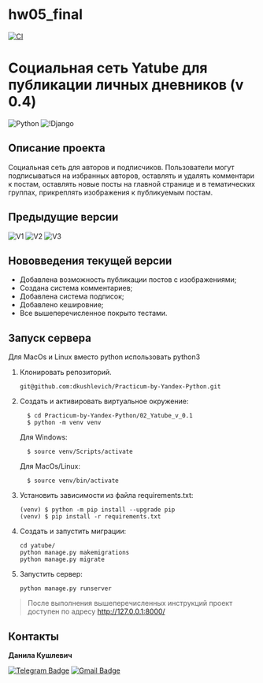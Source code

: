 # hw05_final

[![CI](https://github.com/yandex-praktikum/hw05_final/actions/workflows/python-app.yml/badge.svg?branch=master)](https://github.com/yandex-praktikum/hw05_final/actions/workflows/python-app.yml)
# Социальная сеть Yatube для публикации личных дневников (v 0.4)
![Python](https://img.shields.io/badge/Python-3.9.10-blue) ![!Django](https://img.shields.io/badge/Django-2.2.9-blue)

## Описание проекта
Социальная сеть для авторов и подписчиков. Пользователи могут подписываться на избранных авторов, оставлять и удалять комментари к постам, оставлять новые посты на главной странице и в тематических группах, прикреплять изображения к публикуемым постам.

## Предыдущие версии
![V1](https://img.shields.io/badge/Version-0.1-blue?url=https://github.com/dkushlevich/Practicum-by-Yandex-Python/tree/main/02_Yatube_v_0.1)
![V2](https://img.shields.io/badge/Version-0.2-blue?url=https://github.com/dkushlevich/Practicum-by-Yandex-Python/tree/main/02_Yatube_v_0.2)
![V3](https://img.shields.io/badge/Version-0.3-blue?url=https://github.com/dkushlevich/Practicum-by-Yandex-Python/tree/main/02_Yatube_v_0.3)

## Нововведения текущей версии
- Добавлена возможность публикации постов с изображениями;
- Создана система комментариев;
- Добавлена система подписок;
- Добавлено кешировние;
- Все вышеперечисленное покрыто тестами.

## Запуск сервера

 Для MacOs и Linux вместо python использовать python3

1. Клонировать репозиторий.
   ```
   git@github.com:dkushlevich/Practicum-by-Yandex-Python.git
   ```
2. Cоздать и активировать виртуальное окружение:
    ```
      $ cd Practicum-by-Yandex-Python/02_Yatube_v_0.1
      $ python -m venv venv
    ```
    Для Windows:
    ```
      $ source venv/Scripts/activate
    ```
    Для MacOs/Linux:
    ```
      $ source venv/bin/activate
    ```
3. Установить зависимости из файла requirements.txt:
    ```
    (venv) $ python -m pip install --upgrade pip
    (venv) $ pip install -r requirements.txt
    ```
4. Создать и запустить миграции:
    ```
    cd yatube/
    python manage.py makemigrations
    python manage.py migrate
    ```
5. Запустить сервер:
    ```
    python manage.py runserver
    ```
> После выполнения вышеперечисленных инструкций проект доступен по адресу http://127.0.0.1:8000/

## Контакты
**Данила Кушлевич** 

[![Telegram Badge](https://img.shields.io/badge/-dkushlevich-blue?style=social&logo=telegram&link=https://t.me/dkushlevich)](https://t.me/dkushlevich) [![Gmail Badge](https://img.shields.io/badge/-dkushlevich@gmail.com-c14438?style=flat&logo=Gmail&logoColor=white&link=mailto:dkushlevich@gmail.com)](mailto:dkushlevich@gmail.com)
